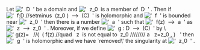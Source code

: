 Let !['  D  '](../dictionary/equation_images/20285.2..png) be a domain
and
!['  z\_0  is a member of  D  '](../dictionary/equation_images/20285.3..png)
. Then if
!['  f:D //setminus  (z\_0 )  --\>  (C)  '](../dictionary/equation_images/20285.4..png)
is holomorphic and
!['  f  '](../dictionary/equation_images/20285.5..png) is bounded near
!['  z\_0  '](../dictionary/equation_images/20285.6..png) then there is
a number !['  a  '](../dictionary/equation_images/20285.7..png) such
that !['  f(z)  --\>  a  '](../dictionary/equation_images/20285.8..png)
as !['  z  --\>  z\_0  '](../dictionary/equation_images/20285.9..png) .
Moreover, if we define
!['  g : D  --\>  (C)  '](../dictionary/equation_images/20285.10..png)
by \\
![' g(z)=   //(  ( f(z) //quad   z  is not equal to  z\_0 //////// a   z=z\_0 , )   '](../dictionary/equation_images/20285.1..png)
then !['  g  '](../dictionary/equation_images/20285.11..png) is
holomorphic and we have \`removed\\' the singularity at
!['  z\_0  '](../dictionary/equation_images/20285.12..png) .
